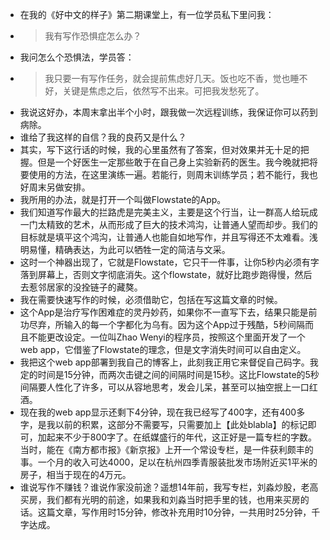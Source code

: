 - 在我的《好中文的样子》第二期课堂上，有一位学员私下里问我：
- > 我有写作恐惧症怎么办？
- 我问怎么个恐惧法，学员答： 
- > 我只要一有写作任务，就会提前焦虑好几天。饭也吃不香，觉也睡不好，关键是焦虑之后，依然写不出来。可把我发愁死了。
- 我说这好办，本周末拿出半个小时，跟我做一次远程训练，我保证你可以药到病除。
- 谁给了我这样的自信？我的良药又是什么？
- 其实，写下这行话的时候，我的心里虽然有了答案，但对效果并无十足的把握。但是一个好医生一定那些敢于在自己身上实验新药的医生。我今晚就把将要使用的方法，在这里演练一遍。若能行，则周末训练学员；若不能行，我也好周末另做安排。
- 我所用的办法，就是打开一个叫做Flowstate的App。
- 我们知道写作最大的拦路虎是完美主义，主要是这个行当，让一群高人给玩成一门太精致的艺术，从而形成了巨大的技术鸿沟，让普通人望而却步。我们的目标就是填平这个鸿沟，让普通人也能自如地写作，并且写得还不太难看。浅明易懂，精确表达，为此可以牺牲一定的简洁与文采。
- 这时一个神器出现了，它就是Flowstate，它只干一件事，让你5秒内必须有字落到屏幕上，否则文字彻底消失。这个flowstate，就好比跑步跑得慢，然后去惹邻居家的没拴链子的藏獒。
- 我在需要快速写作的时候，必须借助它，包括在写这篇文章的时候。
- 这个App是治疗写作困难症的灵丹妙药，如果你不一直写下去，结果只能是前功尽弃，所输入的每一个字都化为乌有。因为这个App过于残酷，5秒间隔而且不能更改设定。一位叫Zhao Wenyi的程序员，按照这个里面开发了一个web app，它借鉴了Flowstate的理念，但是文字消失时间可以自由定义。
- 我把这个web app部署到我自己的博客上，此刻我正用它来督促自己码字。我定的时间是15分钟，而两次击键之间的间隔时间是15秒。这比Flowstate的5秒间隔要人性化了许多，可以从容地思考，发会儿呆，甚至可以抽空抿上一口红酒。
- 现在我的web app显示还剩下4分钟，现在我已经写了400字，还有400多字，是我以前的积累，这部分不需要写，只需要加上【此处blabla】的标记即可，加起来不少于800字了。在纸媒盛行的年代，这正好是一篇专栏的字数。当时，能在《南方都市报》《新京报》上开一个常设专栏，是一件获利颇丰的事。一个月的收入可达4000，足以在杭州四季青服装批发市场附近买1平米的房子，相当于现在的4万元。
- 谁说写作不赚钱？谁说作家没前途？遥想14年前，我写专栏，刘淼炒股，老高买房，我们都有光明的前途，如果我和刘淼当时把手里的钱，也用来买房的话。这篇文章，写作用时15分钟，修改补充用时10分钟，一共用时25分钟，千字达成。
